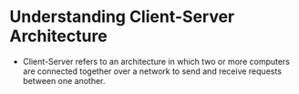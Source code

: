 # Understanding Client-Server Architecture
- Client-Server refers to an architecture in which two or more computers are connected together over a network to send and receive requests between one another.
